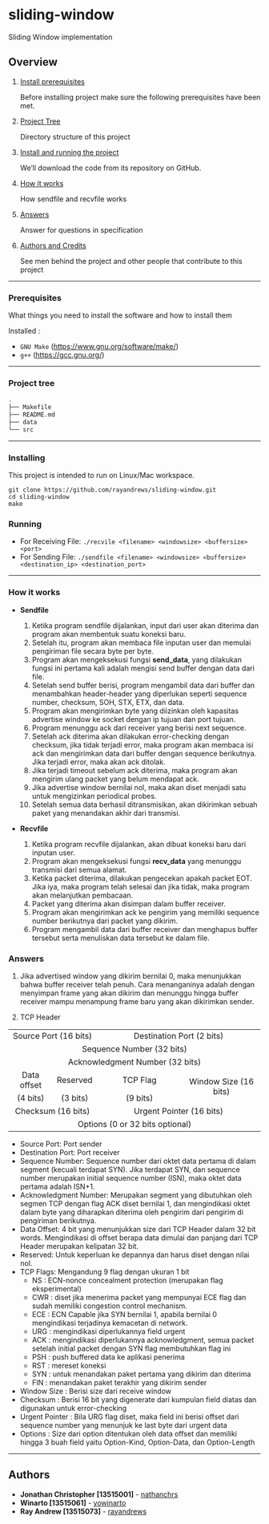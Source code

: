 # sliding-window
Sliding Window implementation

## Overview

1. [Install prerequisites](#prerequisites)

    Before installing project make sure the following prerequisites have been met.

2. [Project Tree](#project-tree)

    Directory structure of this project

3. [Install and running the project](#installing)

    We’ll download the code from its repository on GitHub.

4. [How it works](#how-it-works)

	How sendfile and recvfile works

5. [Answers](#answers)

	Answer for questions in specification

6. [Authors and Credits](#authors)

    See men behind the project and other people that contribute to this project

---

### Prerequisites

What things you need to install the software and how to install them

Installed :
- `GNU Make` (https://www.gnu.org/software/make/)
- `g++` (https://gcc.gnu.org/)
---

### Project tree

```sh
.
├── Makefile
├── README.md
├── data
└── src
```
---

### Installing

This project is intended to run on Linux/Mac workspace.

```
git clone https://github.com/rayandrews/sliding-window.git
cd sliding-window
make
```

### Running
- For Receiving File: `./recvile <filename> <windowsize> <buffersize> <port>`
- For Sending File: `./sendfile <filename> <windowsize> <buffersize> <destination_ip> <destination_port>`
---

### How it works
* **Sendfile**
	1. Ketika program sendfile dijalankan, input dari user akan diterima dan program akan membentuk suatu koneksi baru. 
	2. Setelah itu, program akan membaca file inputan user dan memulai pengiriman file secara byte per byte. 
	3. Program akan mengeksekusi fungsi **send_data**, yang dilakukan fungsi ini pertama kali adalah mengisi send buffer dengan data dari file.
	4. Setelah send buffer berisi, program mengambil data dari buffer dan menambahkan header-header yang diperlukan seperti sequence number, checksum, SOH, STX, ETX, dan data.
	5. Program akan mengirimkan byte yang diizinkan oleh kapasitas advertise window ke socket dengan ip tujuan dan port tujuan.
	6. Program menunggu ack dari receiver yang berisi next sequence.
	7. Setelah ack diterima akan dilakukan error-checking dengan checksum, jika tidak terjadi error, maka program akan membaca isi ack dan mengirimkan data dari buffer dengan sequence berikutnya. Jika terjadi error, maka akan ack ditolak.
	8. Jika terjadi timeout sebelum ack diterima, maka program akan mengirim ulang packet yang belum mendapat ack.
	9. Jika advertise window bernilai nol, maka akan diset menjadi satu untuk mengizinkan periodical probes.
	10. Setelah semua data berhasil ditransmisikan, akan dikirimkan sebuah paket yang menandakan akhir dari transmisi.


* **Recvfile**
	1. Ketika program recvfile dijalankan, akan dibuat koneksi baru dari inputan user.
	2. Program akan mengeksekusi fungsi **recv_data** yang menunggu transmisi dari semua alamat.
	3. Ketika packet diterima, dilakukan pengecekan apakah packet EOT. Jika iya, maka program telah selesai dan jika tidak, maka program akan melanjutkan pembacaan.
	4. Packet yang diterima akan disimpan dalam buffer receiver.
	5. Program akan mengirimkan ack ke pengirim yang memiliki sequence number berikutnya dari packet yang dikirim.
	6. Program mengambil data dari buffer receiver dan menghapus buffer tersebut serta menuliskan data tersebut ke dalam file.

### Answers
1. Jika advertised window yang dikirim bernilai 0, maka menunjukkan bahwa buffer receiver telah penuh.
Cara menanganinya adalah dengan menyimpan frame yang akan dikirim dan menunggu 
hingga buffer receiver mampu menampung frame baru yang akan dikirimkan sender.

2. TCP Header
<table>
	<tr align="center">
		<td colspan="2">Source Port (16 bits)</td>
		<td colspan="2">Destination Port (2 bits)</td>
	</tr>
	<tr align="center">
		<td colspan="4">Sequence Number (32 bits)</td>
	</tr>
	<tr align="center">
		<td colspan="4">Acknowledgment Number (32 bits)</td>
	</tr>
	<tr align="center">
		<td>Data offset</td>
		<td>Reserved</td>
		<td>TCP Flag</td>
		<td colspan="2" rowspan="2">Window Size (16 bits)</td>
	</tr>
	<tr align="center">
		<td>(4 bits)</td>
		<td>(3 bits)</td>
		<td>(9 bits)</td>
	</tr>
	<tr align="center">
		<td colspan="2">Checksum (16 bits)</td>
		<td colspan="2">Urgent Pointer (16 bits)</td>
	</tr>
	<tr align="center">
		<td colspan="4">Options (0 or 32 bits optional)</td>
	</tr>
</table>

<!--

Raw table

|          Source Port (16 bits)          |          Destination Port (2 bits)           |
------------------------------------------------------------------------------------------
|                                 Sequence Number (32 bits)                              |
------------------------------------------------------------------------------------------
|                              Acknowledgment Number (32 bits)                           |
------------------------------------------------------------------------------------------
| Data offset | Reserved |    TCP Flags   |           Window Size (16 bits)              |
|  (4 bits)   | (3 bits) |     (9 bits)   |                                              |
------------------------------------------------------------------------------------------
|            Checksum (16 bits)           |          Urgent Pointer (16 bits)            |
------------------------------------------------------------------------------------------
|                             Options (0 or 32 bits optional)                            |

-->

* Source Port: Port sender
* Destination Port: Port receiver
* Sequence Number: Sequence number dari oktet data pertama di dalam segment (kecuali terdapat SYN). Jika terdapat SYN, dan sequence number merupakan initial sequence number (ISN), maka oktet data pertama adalah ISN+1.
* Acknowledgment Number: Merupakan segment yang dibutuhkan oleh segmen TCP dengan flag ACK diset bernilai 1, dan mengindikasi oktet dalam byte yang diharapkan diterima oleh pengirim dari pengirim di pengiriman berikutnya.
* Data Offset: 4 bit yang menunjukkan size dari TCP Header dalam 32 bit words. Mengindikasi di offset berapa data dimulai dan panjang dari TCP Header merupakan kelipatan 32 bit.
* Reserved: Untuk keperluan ke depannya dan harus diset dengan nilai nol.
* TCP Flags: Mengandung 9 flag dengan ukuran 1 bit
	- NS  : ECN-nonce concealment protection (merupakan flag eksperimental)
	- CWR : diset jika menerima packet yang mempunyai ECE flag dan sudah memiliki congestion control mechanism. 
	- ECE : ECN Capable jika SYN bernilai 1, apabila bernilai 0 mengindikasi terjadinya kemacetan di network.
	- URG : mengindikasi diperlukannya field urgent
	- ACK : mengindikasi diperlukannya acknowledgment, semua packet setelah initial packet dengan SYN flag membutuhkan flag ini
	- PSH : push buffered data ke aplikasi penerima
	- RST : mereset koneksi
	- SYN : untuk menandakan paket pertama yang dikirim dan diterima
	- FIN : menandakan paket terakhir yang dikirim sender
* Window Size : Berisi size dari receive window
* Checksum : Berisi 16 bit yang digenerate dari kumpulan field diatas dan digunakan untuk error-checking
* Urgent Pointer : Bila URG flag diset, maka field ini berisi offset dari sequence number yang menunjuk ke last byte dari urgent data
* Options : Size dari option ditentukan oleh data offset dan memiliki hingga 3 buah field yaitu Option-Kind, Option-Data, dan Option-Length
---
## Authors

* **Jonathan Christopher [13515001]** - [nathanchrs](https://github.com/nathanchrs)
* **Winarto [13515061]** - [yowinarto](https://github.com/yowinarto)
* **Ray Andrew [13515073]** - [rayandrews](https://github.com/rayandrews)